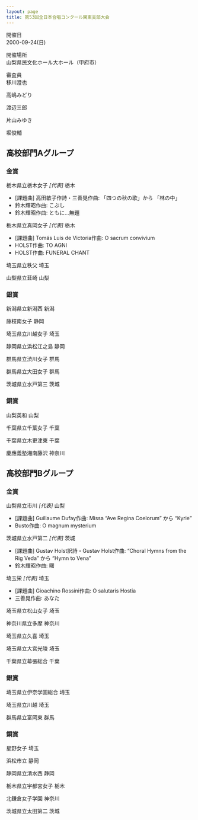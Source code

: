 ```yaml
---
layout: page
title: 第53回全日本合唱コンクール関東支部大会
---
```

開催日  
2000-09-24(日)

開催場所  
山梨県民文化ホール大ホール（甲府市）

審査員  
移川澄也

高嶋みどり

渡辺三郎

片山みゆき

堀俊輔

高校部門Aグループ
-----------------

### 金賞

<span class="choir-name">栃木県立栃木女子</span> *\[代表\]*
栃木

-   \[課題曲\] 高田敏子作詩・三善晃作曲: 「四つの秋の歌」から 「林の中」
-   鈴木輝昭作曲: こぶし
-   鈴木輝昭作曲: ともに…無題

<span class="choir-name">栃木県立真岡女子</span> *\[代表\]*
栃木

-   \[課題曲\] Tomás Luis de Victoria作曲: O sacrum convivium
-   HOLST作曲: TO AGNI
-   HOLST作曲: FUNERAL CHANT

<span class="choir-name">埼玉県立秩父</span>
埼玉

<span class="choir-name">山梨県立韮崎</span>
山梨

### 銀賞

<span class="choir-name">新潟県立新潟西</span>
新潟

<span class="choir-name">藤枝南女子</span>
静岡

<span class="choir-name">埼玉県立川越女子</span>
埼玉

<span class="choir-name">静岡県立浜松江之島</span>
静岡

<span class="choir-name">群馬県立渋川女子</span>
群馬

<span class="choir-name">群馬県立大田女子</span>
群馬

<span class="choir-name">茨城県立水戸第三</span>
茨城

### 銅賞

<span class="choir-name">山梨英和</span>
山梨

<span class="choir-name">千葉県立千葉女子</span>
千葉

<span class="choir-name">千葉県立木更津東</span>
千葉

<span class="choir-name">慶應義塾湘南藤沢</span>
神奈川

高校部門Bグループ
-----------------

### 金賞

<span class="choir-name">山梨県立市川</span> *\[代表\]*
山梨

-   \[課題曲\] Guillaume Dufay作曲: Missa “Ave Regina Coelorum” から “Kyrie”
-   Busto作曲: O magnum mysterium

<span class="choir-name">茨城県立水戸第二</span> *\[代表\]*
茨城

-   \[課題曲\] Gustav Holst訳詩・Gustav Holst作曲: “Choral Hymns from the Rig Veda” から “Hymn to Vena”
-   鈴木輝昭作曲: 曙

<span class="choir-name">埼玉栄</span> *\[代表\]*
埼玉

-   \[課題曲\] Gioachino Rossini作曲: O salutaris Hostia
-   三善晃作曲: あなた

<span class="choir-name">埼玉県立松山女子</span>
埼玉

<span class="choir-name">神奈川県立多摩</span>
神奈川

<span class="choir-name">埼玉県立久喜</span>
埼玉

<span class="choir-name">埼玉県立大宮光陵</span>
埼玉

<span class="choir-name">千葉県立幕張総合</span>
千葉

### 銀賞

<span class="choir-name">埼玉県立伊奈学園総合</span>
埼玉

<span class="choir-name">埼玉県立川越</span>
埼玉

<span class="choir-name">群馬県立富岡東</span>
群馬

### 銅賞

<span class="choir-name">星野女子</span>
埼玉

<span class="choir-name">浜松市立</span>
静岡

<span class="choir-name">静岡県立清水西</span>
静岡

<span class="choir-name">栃木県立宇都宮女子</span>
栃木

<span class="choir-name">北鎌倉女子学園</span>
神奈川

<span class="choir-name">茨城県立太田第二</span>
茨城
